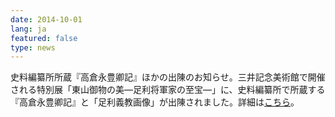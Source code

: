 ```yaml
---
date: 2014-10-01
lang: ja
featured: false
type: news
---
```

史料編纂所所蔵『高倉永豊卿記』ほかの出陳のお知らせ。三井記念美術館で開催される特別展「東山御物の美―足利将軍家の至宝―」に、史料編纂所で所蔵する『高倉永豊卿記』と「足利義教画像」が出陳されました。詳細は<a href="http://www.u-tokyo.ac.jp/ja/news/topics/3010/" target="_blank">こちら</a>。
